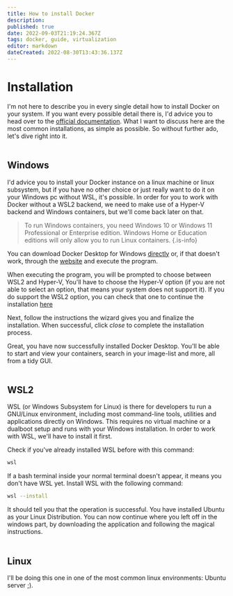 ```yaml
---
title: How to install Docker
description: 
published: true
date: 2022-09-03T21:19:24.367Z
tags: docker, guide, virtualization
editor: markdown
dateCreated: 2022-08-30T13:43:36.137Z
---
```


# Installation
I'm not here to describe you in every single detail how to install Docker on your system. If you want every possible detail there is, I'd advice you to head over to the [official documentation](https://docs.docker.com/get-docker/). 
What I want to discuss here are the most common installations, as simple as possible. So without further ado, let's dive right into it.
<br />
<br />

## Windows

I'd advice you to install your Docker instance on a linux machine or linux subsystem, but if you have no other choice or just really want to do it on your Windows pc without WSL, it's possible. In order for you to work with Docker without a WSL2 backend, we need to make use of a Hyper-V backend and Windows containers, but we'll come back later on that.

>To run Windows containers, you need Windows 10 or Windows 11 Professional or Enterprise edition. Windows Home or Education editions will only allow you to run Linux containers.
{.is-info}

You can download Docker Desktop for Windows [directly](https://desktop.docker.com/win/main/amd64/Docker%20Desktop%20Installer.exe) or, if that doesn't work, through the [website](https://docs.docker.com/desktop/install/windows-install/) and execute the program.

When executing the program, you will be prompted to choose between WSL2 and Hyper-V, You'll have to choose the Hyper-V option (if you are not able to select an option, that means your system does not support it). If you do support the WSL2 option, you can check that one to continue the installation [here](#wsl2)

Next, follow the instructions the wizard gives you and finalize the installation. When successful, click *close* to complete the installation process. 

Great, you have now successfully installed Docker Desktop. You'll be able to start and view your containers, search in your image-list and more, all from a tidy GUI.
<br />
<br />


## WSL2

WSL (or Windows Subsystem for Linux) is there for developers tu run a GNU/Linux environment, including most command-line tools, utilities and applications directly on Windows. This requires no virtual machine or a dualboot setup and runs with your Windows installation. 
In order to work with WSL, we'll have to install it first.

Check if you've already installed WSL before with this command:
```bash
wsl
```

If a bash terminal inside your normal terminal doesn't appear, it means you don't have WSL yet. Install WSL with the following command:
```bash
wsl --install
```

It should tell you that the operation is successful. You have installed Ubuntu as your Linux Distribution. You can now continue where you left off in the windows part, by downloading the application and following the magical instructions.
<br />
<br />

## Linux
I'll be doing this one in one of the most common linux environments: Ubuntu server ;).



